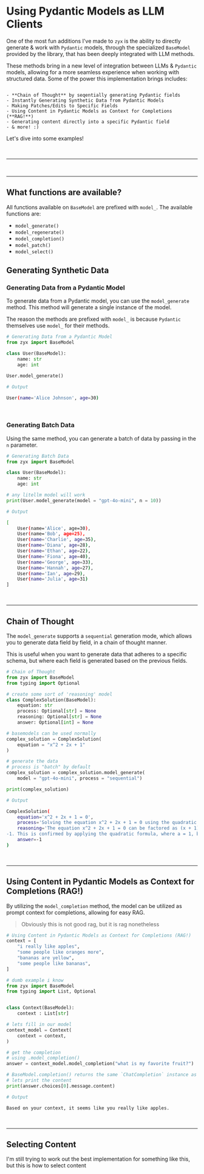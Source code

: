 # **Using Pydantic Models as LLM Clients**

One of the most fun additions I've made to `zyx` is the ability to directly generate & work with `Pydantic` models, through the specialized `BaseModel` provided by the library, that has been deeply integrated with LLM methods.

These methods bring in a new level of integration between LLMs & `Pydantic` models, allowing for a more seamless experience when working with structured data. Some of the power this implementation brings includes:

```

- **Chain of Thought** by seqentially generating Pydantic fields
- Instantly Generating Synthetic Data from Pydantic Models
- Making Patches/Edits to Specific Fields
- Using Content in Pydantic Models as Context for Completions (**RAG!**)
- Generating content directly into a specific Pydantic field
- & more! :)

```

Let's dive into some examples!

<br/>

---

<br/>

---

## **What functions are available?**

All functions available on `BaseModel` are prefixed with `model_`. The available functions are:

- `model_generate()`
- `model_regenerate()`
- `model_completion()`
- `model_patch()`
- `model_select()`

## **Generating Synthetic Data**

### Generating Data from a Pydantic Model

To generate data from a Pydantic model, you can use the `model_generate` method. This method will generate a single instance of the model.

The reason the methods are prefixed with `model_` is because `Pydantic` themselves use `model_` for their methods.

```python
# Generating Data from a Pydantic Model
from zyx import BaseModel

class User(BaseModel):
    name: str
    age: int

User.model_generate()
```

```bash
# Output

User(name='Alice Johnson', age=30)
```

<br/>

### Generating Batch Data 

Using the same method, you can generate a batch of data by passing in the `n` parameter.

```python
# Generating Batch Data 
from zyx import BaseModel

class User(BaseModel):
    name: str
    age: int

# any litellm model will work
print(User.model_generate(model = "gpt-4o-mini", n = 10))
```

```bash
# Output

[
    User(name='Alice', age=30),
    User(name='Bob', age=25),
    User(name='Charlie', age=35),
    User(name='Diana', age=28),
    User(name='Ethan', age=22),
    User(name='Fiona', age=40),
    User(name='George', age=33),
    User(name='Hannah', age=27),
    User(name='Ian', age=29),
    User(name='Julia', age=31)
]
```

<br/>

---

## **Chain of Thought**

The `model_generate` supports a `sequential` generation mode, which allows you to generate data field by field, in a chain of thought manner.

This is useful when you want to generate data that adheres to a specific schema, but where each field is generated based on the previous fields.

```python
# Chain of Thought
from zyx import BaseModel
from typing import Optional

# create some sort of 'reasoning' model
class ComplexSolution(BaseModel):
    equation: str
    process: Optional[str] = None
    reasoning: Optional[str] = None
    answer: Optional[int] = None

# basemodels can be used normally
complex_solution = ComplexSolution(
    equation = "x^2 + 2x + 1"
)

# generate the data
# process is "batch" by default
complex_solution = complex_solution.model_generate(
    model = "gpt-4o-mini", process = "sequential")

print(complex_solution)
```

```bash
# Output

ComplexSolution(
    equation='x^2 + 2x + 1 = 0',
    process='Solving the equation x^2 + 2x + 1 = 0 using the quadratic formula.',
    reasoning='The equation x^2 + 2x + 1 = 0 can be factored as (x + 1)(x + 1) = 0, which gives the solution x = 
-1. This is confirmed by applying the quadratic formula, where a = 1, b = 2, and c = 1.',
    answer=-1
)
```

<br/>

---

## **Using Content in Pydantic Models as Context for Completions (RAG!)**

By utilizing the `model_completion` method, the model can be utilized as prompt context for completions, allowing for easy RAG. 

> Obviously this is not good rag, but it is rag nonetheless

```python
# Using Content in Pydantic Models as Context for Completions (RAG!)
context = [
    "i really like apples",
    "some people like oranges more",
    "bananas are yellow",
    "some people like bananas",
]

# dumb example i know
from zyx import BaseModel
from typing import List, Optional


class Context(BaseModel):
    context : List[str]

# lets fill in our model
context_model = Context(
    context = context,
)

# get the completion
# using .model_completion()
answer = context_model.model_completion("what is my favorite fruit?")

# BaseModel.completion() returns the same `ChatCompletion` instance as zyx.completion()
# lets print the content
print(answer.choices[0].message.content)
```

```bash
# Output

Based on your context, it seems like you really like apples.
```

<br/>

---

## **Selecting Content**

I'm still trying to work out the best implementation for something like this, but this is how to select content

